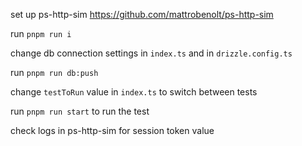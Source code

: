 set up ps-http-sim https://github.com/mattrobenolt/ps-http-sim

run `pnpm run i`

change db connection settings in `index.ts` and in `drizzle.config.ts`

run `pnpm run db:push`

change `testToRun` value in `index.ts` to switch between tests

run `pnpm run start` to run the test

check logs in ps-http-sim for session token value
